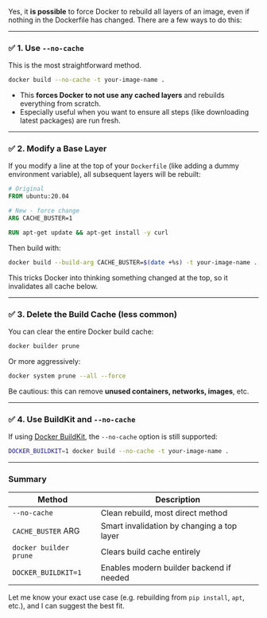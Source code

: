 Yes, it **is possible** to force Docker to rebuild all layers of an image, even if nothing in the Dockerfile has changed. There are a few ways to do this:

---

### ✅ **1. Use `--no-cache`**

This is the most straightforward method.

```bash
docker build --no-cache -t your-image-name .
```

- This **forces Docker to not use any cached layers** and rebuilds everything from scratch.
- Especially useful when you want to ensure all steps (like downloading latest packages) are run fresh.

---

### ✅ **2. Modify a Base Layer**

If you modify a line at the top of your `Dockerfile` (like adding a dummy environment variable), all subsequent layers will be rebuilt:

```dockerfile
# Original
FROM ubuntu:20.04

# New - force change
ARG CACHE_BUSTER=1

RUN apt-get update && apt-get install -y curl
```

Then build with:

```bash
docker build --build-arg CACHE_BUSTER=$(date +%s) -t your-image-name .
```

This tricks Docker into thinking something changed at the top, so it invalidates all cache below.

---

### ✅ **3. Delete the Build Cache (less common)**

You can clear the entire Docker build cache:

```bash
docker builder prune
```

Or more aggressively:

```bash
docker system prune --all --force
```

Be cautious: this can remove **unused containers, networks, images**, etc.

---

### ✅ **4. Use BuildKit and `--no-cache`**

If using [Docker BuildKit](https://docs.docker.com/develop/develop-images/build_enhancements/), the `--no-cache` option is still supported:

```bash
DOCKER_BUILDKIT=1 docker build --no-cache -t your-image-name .
```

---

### Summary

| Method                     | Description                                     |
|---------------------------|-------------------------------------------------|
| `--no-cache`              | Clean rebuild, most direct method               |
| `CACHE_BUSTER` ARG        | Smart invalidation by changing a top layer      |
| `docker builder prune`    | Clears build cache entirely                     |
| `DOCKER_BUILDKIT=1`       | Enables modern builder backend if needed        |

Let me know your exact use case (e.g. rebuilding from `pip install`, `apt`, etc.), and I can suggest the best fit.
